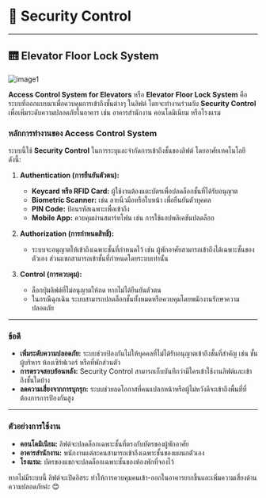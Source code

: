 # 🔐 Security Control

---

## 🛗 Elevator Floor Lock System

![image1](Images/IMG_7377.jpeg)


**Access Control System for Elevators** หรือ **Elevator Floor Lock System** คือระบบที่ออกแบบมาเพื่อควบคุมการเข้าถึงชั้นต่างๆ ในลิฟต์ โดยจะทำงานร่วมกับ **Security Control** เพื่อเพิ่มระดับความปลอดภัยในอาคาร เช่น อาคารสำนักงาน คอนโดมิเนียม หรือโรงแรม

### **หลักการทำงานของ Access Control System**
ระบบนี้ใช้ **Security Control** ในการระบุและจำกัดการเข้าถึงชั้นของลิฟต์ โดยอาศัยเทคโนโลยีดังนี้:
1. **Authentication (การยืนยันตัวตน):**
   - **Keycard หรือ RFID Card:** ผู้ใช้งานต้องแตะบัตรเพื่อปลดล็อกชั้นที่ได้รับอนุญาต
   - **Biometric Scanner:** เช่น ลายนิ้วมือหรือใบหน้า เพื่อยืนยันตัวบุคคล
   - **PIN Code:** ป้อนรหัสเฉพาะเพื่อเข้าถึง
   - **Mobile App:** ควบคุมผ่านสมาร์ทโฟน เช่น การใช้แอปพลิเคชันปลดล็อก

2. **Authorization (การกำหนดสิทธิ์):**
   - ระบบจะอนุญาตให้เข้าถึงเฉพาะชั้นที่กำหนดไว้ เช่น ผู้พักอาศัยสามารถเข้าถึงได้เฉพาะชั้นของตัวเอง ส่วนแขกสามารถเข้าชั้นที่กำหนดโดยระบบเท่านั้น

3. **Control (การควบคุม):**
   - ล็อกปุ่มลิฟต์ที่ไม่อนุญาตให้กด หากไม่ได้ยืนยันตัวตน
   - ในกรณีฉุกเฉิน ระบบสามารถปลดล็อกชั้นทั้งหมดหรือควบคุมโดยพนักงานรักษาความปลอดภัย

---

### **ข้อดี**
- **เพิ่มระดับความปลอดภัย:** ระบบช่วยป้องกันไม่ให้บุคคลที่ไม่ได้รับอนุญาตเข้าถึงชั้นที่สำคัญ เช่น ชั้นผู้บริหาร ห้องเซิร์ฟเวอร์ หรือที่พักส่วนตัว
- **การตรวจสอบย้อนหลัง:** Security Control สามารถเก็บบันทึกว่ามีใครเข้าใช้งานลิฟต์และเข้าถึงชั้นใดบ้าง
- **ลดความเสี่ยงจากการบุกรุก:** ระบบช่วยลดโอกาสที่คนแปลกหน้าหรือผู้ไม่หวังดีจะเข้าถึงพื้นที่ที่ต้องการการป้องกันสูง

---

### **ตัวอย่างการใช้งาน**
- **คอนโดมิเนียม:** ลิฟต์จะปลดล็อกเฉพาะชั้นที่ตรงกับบัตรของผู้พักอาศัย  
- **อาคารสำนักงาน:** พนักงานแต่ละคนสามารถเข้าถึงเฉพาะชั้นของแผนกตัวเอง  
- **โรงแรม:** บัตรของแขกจะปลดล็อกเฉพาะชั้นของห้องพักที่จองไว้  

หากไม่มีระบบนี้ ลิฟต์จะเปิดอิสระ ทำให้การควบคุมคนเข้า-ออกในอาคารยากขึ้นและเพิ่มความเสี่ยงด้านความปลอดภัยค่ะ 😊


